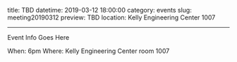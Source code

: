 title: TBD
datetime: 2019-03-12 18:00:00
category: events
slug: meeting20190312
preview: TBD
location: Kelly Engineering Center 1007

---

Event Info Goes Here

When: 6pm
Where: Kelly Engineering Center room 1007
